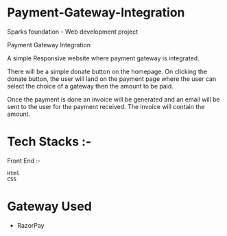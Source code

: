 # Payment-Gateway-Integration
Sparks foundation - Web development project

Payment Gateway Integration

A simple Responsive website where payment gateway is integrated.

There will be a simple donate button on the homepage. On clicking the donate button, the user will land on the payment page where the user can select the choice of a gateway then the amount to be paid.

Once the payment is done an invoice will be generated and an email will be sent to the user for the payment received. The invoice will contain the amount.

# Tech Stacks :-
Front End :-

    Html
    CSS
    
# Gateway Used
* RazorPay

